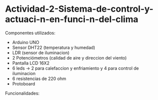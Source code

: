 # Actividad-2-Sistema-de-control-y-actuaci-n-en-funci-n-del-clima

Componentes utilizados:

  - Arduino UNO
  - Sensor DHT22 (temperatura y humedad)
  - LDR (sensor de iluminacion)
  - 2 Potenciómetros (calidad de aire y direccion del viento)
  - Pantalla LCD 16X2
  - 6 leds -> 2 para calefaccion y enfriamiento y 4 para control de iluminacion
  - 6 resistencias de 220 ohm
  - Protoboard

Funcionalidades:

